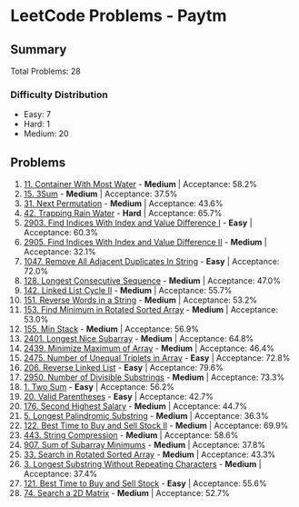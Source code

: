 # LeetCode Problems - Paytm

## Summary
Total Problems: 28

### Difficulty Distribution

- Easy: 7
- Hard: 1
- Medium: 20

## Problems

1. [11. Container With Most Water](https://leetcode.com/problems/container-with-most-water/) - **Medium** | Acceptance: 58.2%
2. [15. 3Sum](https://leetcode.com/problems/3sum/) - **Medium** | Acceptance: 37.5%
3. [31. Next Permutation](https://leetcode.com/problems/next-permutation/) - **Medium** | Acceptance: 43.6%
4. [42. Trapping Rain Water](https://leetcode.com/problems/trapping-rain-water/) - **Hard** | Acceptance: 65.7%
5. [2903. Find Indices With Index and Value Difference I](https://leetcode.com/problems/find-indices-with-index-and-value-difference-i/) - **Easy** | Acceptance: 60.3%
6. [2905. Find Indices With Index and Value Difference II](https://leetcode.com/problems/find-indices-with-index-and-value-difference-ii/) - **Medium** | Acceptance: 32.1%
7. [1047. Remove All Adjacent Duplicates In String](https://leetcode.com/problems/remove-all-adjacent-duplicates-in-string/) - **Easy** | Acceptance: 72.0%
8. [128. Longest Consecutive Sequence](https://leetcode.com/problems/longest-consecutive-sequence/) - **Medium** | Acceptance: 47.0%
9. [142. Linked List Cycle II](https://leetcode.com/problems/linked-list-cycle-ii/) - **Medium** | Acceptance: 55.7%
10. [151. Reverse Words in a String](https://leetcode.com/problems/reverse-words-in-a-string/) - **Medium** | Acceptance: 53.2%
11. [153. Find Minimum in Rotated Sorted Array](https://leetcode.com/problems/find-minimum-in-rotated-sorted-array/) - **Medium** | Acceptance: 53.0%
12. [155. Min Stack](https://leetcode.com/problems/min-stack/) - **Medium** | Acceptance: 56.9%
13. [2401. Longest Nice Subarray](https://leetcode.com/problems/longest-nice-subarray/) - **Medium** | Acceptance: 64.8%
14. [2439. Minimize Maximum of Array](https://leetcode.com/problems/minimize-maximum-of-array/) - **Medium** | Acceptance: 46.4%
15. [2475. Number of Unequal Triplets in Array](https://leetcode.com/problems/number-of-unequal-triplets-in-array/) - **Easy** | Acceptance: 72.8%
16. [206. Reverse Linked List](https://leetcode.com/problems/reverse-linked-list/) - **Easy** | Acceptance: 79.6%
17. [2950. Number of Divisible Substrings](https://leetcode.com/problems/number-of-divisible-substrings/) - **Medium** | Acceptance: 73.3%
18. [1. Two Sum](https://leetcode.com/problems/two-sum/) - **Easy** | Acceptance: 56.2%
19. [20. Valid Parentheses](https://leetcode.com/problems/valid-parentheses/) - **Easy** | Acceptance: 42.7%
20. [176. Second Highest Salary](https://leetcode.com/problems/second-highest-salary/) - **Medium** | Acceptance: 44.7%
21. [5. Longest Palindromic Substring](https://leetcode.com/problems/longest-palindromic-substring/) - **Medium** | Acceptance: 36.3%
22. [122. Best Time to Buy and Sell Stock II](https://leetcode.com/problems/best-time-to-buy-and-sell-stock-ii/) - **Medium** | Acceptance: 69.9%
23. [443. String Compression](https://leetcode.com/problems/string-compression/) - **Medium** | Acceptance: 58.6%
24. [907. Sum of Subarray Minimums](https://leetcode.com/problems/sum-of-subarray-minimums/) - **Medium** | Acceptance: 37.8%
25. [33. Search in Rotated Sorted Array](https://leetcode.com/problems/search-in-rotated-sorted-array/) - **Medium** | Acceptance: 43.3%
26. [3. Longest Substring Without Repeating Characters](https://leetcode.com/problems/longest-substring-without-repeating-characters/) - **Medium** | Acceptance: 37.4%
27. [121. Best Time to Buy and Sell Stock](https://leetcode.com/problems/best-time-to-buy-and-sell-stock/) - **Easy** | Acceptance: 55.6%
28. [74. Search a 2D Matrix](https://leetcode.com/problems/search-a-2d-matrix/) - **Medium** | Acceptance: 52.7%
